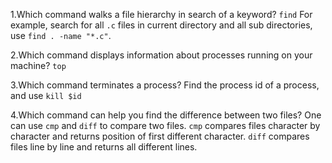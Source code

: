 1.Which command walks a file hierarchy in search of a keyword?
`find`
For example, search for all `.c` files in current directory and all sub directories, use `find . -name "*.c"`.

2.Which command displays information about processes running on your machine?
`top`

3.Which command terminates a process?
Find the process id of a process, and use `kill $id`

4.Which command can help you find the difference between two files?
One can use `cmp` and `diff` to compare two files.
`cmp` compares files character by character and returns position of first different character.
`diff` compares files line by line and returns all different lines.